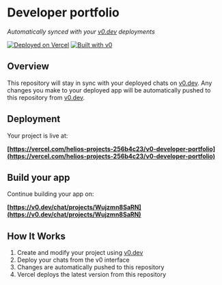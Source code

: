 # Developer portfolio

*Automatically synced with your [v0.dev](https://v0.dev) deployments*

[![Deployed on Vercel](https://img.shields.io/badge/Deployed%20on-Vercel-black?style=for-the-badge&logo=vercel)](https://vercel.com/helios-projects-256b4c23/v0-developer-portfolio)
[![Built with v0](https://img.shields.io/badge/Built%20with-v0.dev-black?style=for-the-badge)](https://v0.dev/chat/projects/Wujzmn8SaRN)

## Overview

This repository will stay in sync with your deployed chats on [v0.dev](https://v0.dev).
Any changes you make to your deployed app will be automatically pushed to this repository from [v0.dev](https://v0.dev).

## Deployment

Your project is live at:

**[https://vercel.com/helios-projects-256b4c23/v0-developer-portfolio](https://vercel.com/helios-projects-256b4c23/v0-developer-portfolio)**

## Build your app

Continue building your app on:

**[https://v0.dev/chat/projects/Wujzmn8SaRN](https://v0.dev/chat/projects/Wujzmn8SaRN)**

## How It Works

1. Create and modify your project using [v0.dev](https://v0.dev)
2. Deploy your chats from the v0 interface
3. Changes are automatically pushed to this repository
4. Vercel deploys the latest version from this repository
